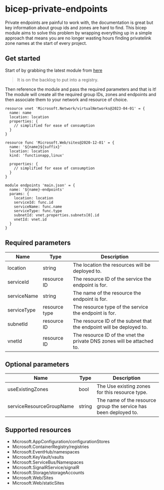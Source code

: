 # bicep-private-endpoints

Private endpoints are painful to work with, the documentation is great but key information about group ids and zones are hard to find. This bicep module aims to solve this problem by wrapping everything up in a simple approach that means you are no longer wasting hours finding privatelink zone names at the start of every project.


## Get started

Start of by grabbing the latest module from [here](https://github.com/JimPaine/bicep-private-endpoints/releases)

> It is on the backlog to put into a registry.

Then reference the module and pass the required parameters and that is it! The module will create all the required group IDs, zones and endpoints and then associate them to your network and resource of choice.

```bicep
resource vnet 'Microsoft.Network/virtualNetworks@2023-04-01' = {
  name: name
  location: location
  properties: {
    // simplified for ease of consumption
  }
}

resource func 'Microsoft.Web/sites@2020-12-01' = {
  name: '${name}${suffix}'
  location: location
  kind: 'functionapp,linux'

  properties: {
    // simplified for ease of consumption
  }
}

module endpoints 'main.json' = {
  name: '${name}-endpoints'
  params: {
    location: location
    serviceId: func.id
    serviceName: func.name
    serviceType: func.type
    subnetId: vnet.properties.subnets[0].id
    vnetId: vnet.id
  }
}
```

## Required parameters

| Name        | Type          | Description                                                            |
| ----------- | ------------- | ---------------------------------------------------------------------- |
| location    | string        | The location the resources will be deployed to.                        |
| serviceId   | resource ID   | The resource ID of the service the endpoint is for.                    |
| serviceName | string        | The name of the resource the endpoint is for.                          |
| serviceType | resource type | The resource type of the service the endpoint is for.                  |
| subnetId    | resource ID   | The resource ID of the subnet that the endpoint will be deployed to.   |
| vnetId      | resource ID   | The resource ID of the vnet the private DNS zones will be attached to. |

## Optional parameters

| Name                     | Type   | Description                                                      |
| ------------------------ | ------ | ---------------------------------------------------------------- |
| useExistingZones         | bool   | The Use existing zones for this resource type.                   |
| serviceResourceGroupName | string | The name of the resource group the service has been deployed to. |

## Supported resources

- Microsoft.AppConfiguration/configurationStores
- Microsoft.ContainerRegistry/registries
- Microsoft.EventHub/namespaces
- Microsoft.KeyVault/vaults
- Microsoft.ServiceBus/Namespaces
- Microsoft.SignalRService/signalR
- Microsoft.Storage/storageAccounts
- Microsoft.Web/Sites
- Microsoft.Web/staticSites